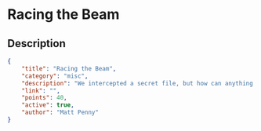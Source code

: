 # Racing the Beam

## Description

```json
{
    "title": "Racing the Beam",
    "category": "misc",
    "description": "We intercepted a secret file, but how can anything fit in 24K?!",
    "link": "",
    "points": 40,
    "active": true,
    "author": "Matt Penny"
}
```
